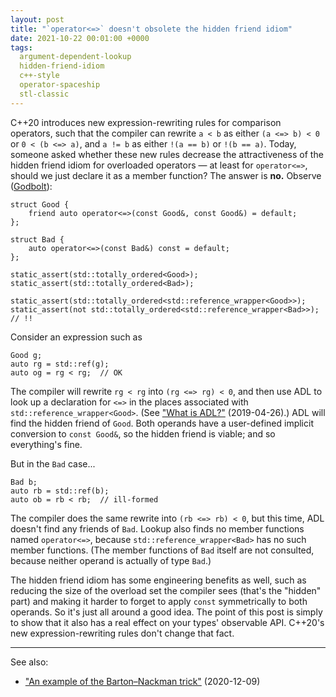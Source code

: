 ```yaml
---
layout: post
title: "`operator<=>` doesn't obsolete the hidden friend idiom"
date: 2021-10-22 00:01:00 +0000
tags:
  argument-dependent-lookup
  hidden-friend-idiom
  c++-style
  operator-spaceship
  stl-classic
---
```


C++20 introduces new expression-rewriting rules for comparison operators, such that
the compiler can rewrite
`a < b` as either `(a <=> b) < 0` or `0 < (b <=> a)`, and
`a != b` as either `!(a == b)` or `!(b == a)`. Today, someone
asked whether these new rules decrease the attractiveness of the hidden friend idiom
for overloaded operators — at least for `operator<=>`, should we just declare it
as a member function? The answer is <b>no.</b> Observe ([Godbolt](https://godbolt.org/z/e3eE39xhW)):

    struct Good {
        friend auto operator<=>(const Good&, const Good&) = default;
    };

    struct Bad {
        auto operator<=>(const Bad&) const = default;
    };

    static_assert(std::totally_ordered<Good>);
    static_assert(std::totally_ordered<Bad>);

    static_assert(std::totally_ordered<std::reference_wrapper<Good>>);
    static_assert(not std::totally_ordered<std::reference_wrapper<Bad>>); // !!

Consider an expression such as

    Good g;
    auto rg = std::ref(g);
    auto og = rg < rg;  // OK

The compiler will rewrite `rg < rg` into `(rg <=> rg) < 0`, and then
use ADL to look up a declaration for `<=>` in the places associated with
`std::reference_wrapper<Good>`. (See ["What is ADL?"](/blog/2019/04/26/what-is-adl/) (2019-04-26).)
ADL will find the hidden friend of `Good`. Both operands have a user-defined
implicit conversion to `const Good&`, so the hidden friend is viable; and so
everything's fine.

But in the `Bad` case...

    Bad b;
    auto rb = std::ref(b);
    auto ob = rb < rb;  // ill-formed

The compiler does the same rewrite into `(rb <=> rb) < 0`, but this time,
ADL doesn't find any friends of `Bad`. Lookup also finds no member
functions named `operator<=>`, because `std::reference_wrapper<Bad>` has no
such member functions. (The member functions of `Bad` itself are not consulted,
because neither operand is actually of type `Bad`.)

The hidden friend idiom has some engineering benefits as well, such as
reducing the size of the overload set the compiler sees (that's the
"hidden" part) and making it harder to forget to apply `const` symmetrically
to both operands. So it's just all around a good idea. The point of this
post is simply to show that it also has a real effect on your types'
observable API. C++20's new expression-rewriting rules don't change that fact.

----

See also:

* ["An example of the Barton–Nackman trick"](/blog/2020/12/09/barton-nackman-in-practice/) (2020-12-09)
